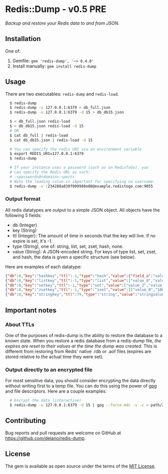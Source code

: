 # Redis::Dump - v0.5 PRE

*Backup and restore your Redis data to and from JSON.*

## Installation

One of:
1. Gemfile: `gem 'redis-dump', '~> 0.4.0'`
1. Install manually: `gem install redis-dump`



## Usage

There are two executables: `redis-dump` and `redis-load`.

```bash
  $ redis-dump
  $ redis-dump -u 127.0.0.1:6379 > db_full.json
  $ redis-dump -u 127.0.0.1:6379 -d 15 > db_db15.json

  $ < db_full.json redis-load
  $ < db_db15.json redis-load -d 15
  # OR
  $ cat db_full | redis-load
  $ cat db_db15.json | redis-load -d 15

  # You can specify the redis URI via an environment variable
  $ export REDIS_URI=127.0.0.1:6379
  $ redis-dump

  # If your instance uses a password (such as on RedisToGo), you
  # can specify the Redis URL as such:
  # :<password>@<domain>:<port>
  # Note the leading colon is important for specifying no username.
  $ redis-dump -u :234288a830f009980e08@example.redistogo.com:9055
```

### Output format

All redis datatypes are output to a simple JSON object. All objects have the following 5 fields:

* db (Integer)
* key (String)
* ttl (Integer): The amount of time in seconds that the key will live. If no expire is set, it's -1.
* type (String), one of: string, list, set, zset, hash, none.
* value (String): A JSON-encoded string. For keys of type list, set, zset, and hash, the data is given a specific structure (see below).

Here are examples of each datatype:

```json
{"db":0,"key":"hashkey","ttl":-1,"type":"hash","value":{"field_a":"value_a","field_b":"value_b","field_c":"value_c"},"size":42}
{"db":0,"key":"listkey","ttl":-1,"type":"list","value":["value_0","value_1","value_2","value_0","value_1","value_2"],"size":42}
{"db":0,"key":"setkey","ttl":-1,"type":"set","value":["value_2","value_0","value_1","value_3"],"size":28}
{"db":0,"key":"zsetkey","ttl":-1,"type":"zset","value":[["value_0","100"],["value_1","100"],["value_2","200"],["value_3","300"],["value_4","400"]],"size":50}
{"db":0,"key":"stringkey","ttl":79,"type":"string","value":"stringvalue","size":11}
```

## Important notes

### About TTLs

One of the purposes of redis-dump is the ability to restore the database to a known state. When you restore a redis database from a redis-dump file, *the expires are reset to their values at the time the dump was created*. This is different from restoring from Redis' native .rdb or .aof files (expires are stored relative to the actual time they were set).

### Output directly to an encrypted file

For most sensitive data, you should consider encrypting the data directly without writing first to a temp file. You can do this using the power of [gpg](http://www.gnupg.org/) and file descriptors. Here are a couple examples:

```bash
  # Encrypt the data (interactive)
  $ redis-dump -u 127.0.0.1:6379 -d 15 | gpg --force-mdc -v -c > path/2/backup-db1
```

## Contributing

Bug reports and pull requests are welcome on GitHub at https://github.com/delano/redis-dump.

## License

The gem is available as open source under the terms of the [MIT License](https://opensource.org/licenses/MIT).
